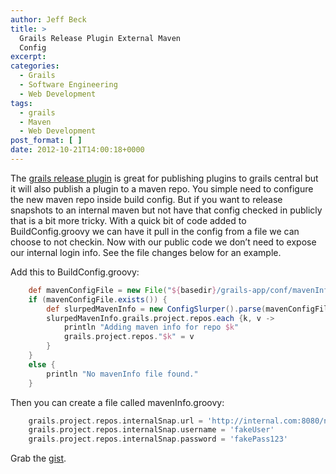 ```yaml
---
author: Jeff Beck
title: >
  Grails Release Plugin External Maven
  Config
excerpt:
categories:
  - Grails
  - Software Engineering
  - Web Development
tags:
  - grails
  - Maven
  - Web Development
post_format: [ ]
date: 2012-10-21T14:00:18+0000
---
```

The [grails release plugin][1] is great for publishing plugins to grails central but it will also publish a plugin to a maven repo. You simple need to configure the new maven repo inside build config. But if you want to release snapshots to an internal maven but not have that config checked in publicly that is a bit more tricky. With a quick bit of code added to BuildConfig.groovy we can have it pull in the config from a file we can choose to not checkin. Now with our public code we don’t need to expose our internal login info. See the file changes below for an example.



Add this to BuildConfig.groovy:

``` groovy
    def mavenConfigFile = new File("${basedir}/grails-app/conf/mavenInfo.groovy")
    if (mavenConfigFile.exists()) {
    	def slurpedMavenInfo = new ConfigSlurper().parse(mavenConfigFile.toURL())
    	slurpedMavenInfo.grails.project.repos.each {k, v ->
    		println "Adding maven info for repo $k"
    		grails.project.repos."$k" = v
    	}
    }
    else {
    	println "No mavenInfo file found."
    }
```

Then you can create a file called mavenInfo.groovy:

``` groovy
    grails.project.repos.internalSnap.url = 'http://internal.com:8080/nexus/content/repositories/internal-snapshots/'
    grails.project.repos.internalSnap.username = 'fakeUser'
    grails.project.repos.internalSnap.password = 'fakePass123'
```

Grab the [gist][2].

 [1]: http://grails.org/plugin/release
 [2]: http://bit.ly/QAyVhR

